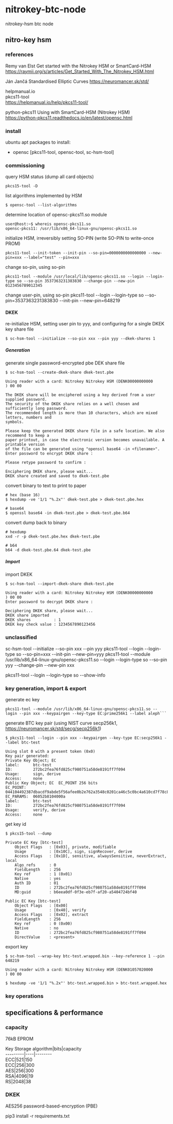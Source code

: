 # nitrokey-btc-node
nitrokey-hsm btc node

## nitro-key hsm

### references

Remy van Elst
Get started with the Nitrokey HSM or SmartCard-HSM
https://raymii.org/s/articles/Get_Started_With_The_Nitrokey_HSM.html

Ján Jančá
Standardised Elliptic Curves
https://neuromancer.sk/std/

helpmanual.io  
pkcs11-tool  
https://helpmanual.io/help/pkcs11-tool/  

python-pkcs11
Using with SmartCard-HSM (Nitrokey HSM)  
https://python-pkcs11.readthedocs.io/en/latest/opensc.html  

### install

ubuntu apt packages to install:  
- opensc [pkcs11-tool, opensc-tool, sc-hsm-tool]  

### commissioning

query HSM status (dump all card objects)  

    pkcs15-tool -D

list algorithms implemented by HSM  

    $ opensc-tool --list-algorithms

determine location of opensc-pkcs11.so module  

    user@host:~$ whereis opensc-pkcs11.so  
    opensc-pkcs11: /usr/lib/x86_64-linux-gnu/opensc-pkcs11.so  

initialize HSM, irreversibly setting SO-PIN (write SO-PIN to write-once PROM)  
    
    pkcs11-tool --init-token --init-pin --so-pin=0000000000000000 --new-pin=xxx --label="test" --pin=xxx

change so-pin, using so-pin  

    pkcs11-tool --module /usr/local/lib/opensc-pkcs11.so --login --login-type so --so-pin 3537363231383830 --change-pin --new-pin 0123456789012345

change user-pin, using so-pin
    pkcs11-tool --login --login-type so --so-pin=3537363231383830 --init-pin --new-pin=648219

#### DKEK

re-initialize HSM, setting user pin to yyy, and configuring for a single DKEK key share file
    
    $ sc-hsm-tool --initialize --so-pin xxx --pin yyy --dkek-shares 1

##### Generation

generate single password-encrypted pbe DEK share file  

    $ sc-hsm-tool --create-dkek-share dkek-test.pbe

    Using reader with a card: Nitrokey Nitrokey HSM (DENK00000000000         ) 00 00

    The DKEK share will be enciphered using a key derived from a user supplied password.
    The security of the DKEK share relies on a well chosen and sufficiently long password.
    The recommended length is more than 10 characters, which are mixed letters, numbers and
    symbols.

    Please keep the generated DKEK share file in a safe location. We also recommend to keep a
    paper printout, in case the electronic version becomes unavailable. A printable version
    of the file can be generated using "openssl base64 -in <filename>".
    Enter password to encrypt DKEK share : 

    Please retype password to confirm : 

    Enciphering DKEK share, please wait...
    DKEK share created and saved to dkek-test.pbe

convert binary to text to print to paper  

    # hex (base 16)  
    $ hexdump -ve '1/1 "%.2x"' dkek-test.pbe > dkek-test.pbe.hex  

    # base64  
    $ openssl base64 -in dkek-test.pbe > dkek-test.pbe.b64  

convert dump back to binary

    # hexdump
    xxd -r -p dkek-test.pbe.hex dkek-test.pbe  

    # b64
    b64 -d dkek-test.pbe.64 dkek-test.pbe

##### Import

import DKEK  

    $ sc-hsm-tool --import-dkek-share dkek-test.pbe

    Using reader with a card: Nitrokey Nitrokey HSM (DENK00000000000         ) 00 00
    Enter password to decrypt DKEK share : 

    Deciphering DKEK share, please wait...
    DKEK share imported
    DKEK shares          : 1
    DKEK key check value : 1234567890123456

### unclassified

sc-hsm-tool --initialize --so-pin xxx --pin yyy
pkcs11-tool --login --login-type so --so-pin=xxx --init-pin --new-pin=yyy
pkcs11-tool --module /usr/lib/x86_64-linux-gnu/opensc-pkcs11.so --login --login-type so --so-pin yyy --change-pin --new-pin xxx  

pkcs11-tool --login --login-type so --show-info

### key generation, import & export

generate ec key  

    pkcs11-tool --module /usr/lib/x86_64-linux-gnu/opensc-pkcs11.so --login --pin xxx --keypairgen --key-type EC:prime256k1 --label aleph```

generate BTC key pair (using NIST curve secp256k1, https://neuromancer.sk/std/secg/secp256k1)

    $ pkcs11-tool --login --pin xxx --keypairgen --key-type EC:secp256k1 --label btc-test

    Using slot 0 with a present token (0x0)
    Key pair generated:
    Private Key Object; EC
    label:      btc-test
    ID:         272bc2fea76fd825cf980751a58de8191ff7f094
    Usage:      sign, derive
    Access:     none
    Public Key Object; EC  EC_POINT 256 bits
    EC_POINT:   044104492387dbacdf9abde5f56afee0b2e762a3548c0201ca46c5c0bc4a610cd7f78c87fea9e9c70e6085bd163102835aeb84db80daa3b31cc7a6c1bcf4d9b32a236f
    EC_PARAMS:  06052b8104000a
    label:      btc-test
    ID:         272bc2fea76fd825cf980751a58de8191ff7f094
    Usage:      verify, derive
    Access:     none

get key id

    $ pkcs15-tool --dump

    Private EC Key [btc-test]
        Object Flags   : [0x03], private, modifiable
        Usage          : [0x10C], sign, signRecover, derive
        Access Flags   : [0x1D], sensitive, alwaysSensitive, neverExtract, local
        Algo_refs      : 0
        FieldLength    : 256
        Key ref        : 1 (0x01)
        Native         : yes
        Auth ID        : 01
        ID             : 272bc2fea76fd825cf980751a58de8191ff7f094
        MD:guid        : b6eea0df-0f3e-eb7f-af20-a5404724bf40

    Public EC Key [btc-test]
        Object Flags   : [0x00]
        Usage          : [0x40], verify
        Access Flags   : [0x02], extract
        FieldLength    : 256
        Key ref        : 0 (0x00)
        Native         : no
        ID             : 272bc2fea76fd825cf980751a58de8191ff7f094
        DirectValue    : <present>


export key

    $ sc-hsm-tool --wrap-key btc-test.wrapped.bin --key-reference 1 --pin 648219

    Using reader with a card: Nitrokey Nitrokey HSM (DENK01057020000         ) 00 00

    $ hexdump -ve '1/1 "%.2x"' btc-test.wrapped.bin > btc-test.wrapped.hex

### key operations

## specifications & performance

### capacity

76kB EPROM  

Key Storage
algorithm|bits|capacity  
---------|----|--------  
ECC|521|150  
ECC|256|300  
AES|256|300  
RSA|4096|19  
RS|2048|38  

### DKEK

AES256
password-based-encryption (PBE)

pip3 install -r requirements.txt 